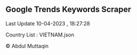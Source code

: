 

## Google Trends Keywords Scraper 
 
Last Update 10-04-2023 , 18:27:28

Country List :
VIETNAM.json



© Abdul Muttaqin 
